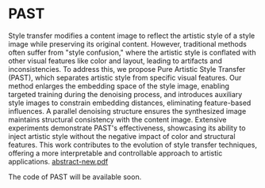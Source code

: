 # PAST
Style transfer modifies a content image to reflect the artistic style of a style image while preserving its original content. However, traditional methods often suffer from "style confusion," where the artistic style is conflated with other visual features like color and layout, leading to artifacts and inconsistencies. To address this, we propose Pure Artistic Style Transfer (PAST), which separates artistic style from specific visual features. Our method enlarges the embedding space of the style image, enabling targeted training during the denoising process, and introduces auxiliary style images to constrain embedding distances, eliminating feature-based influences. A parallel denoising structure ensures the synthesized image maintains structural consistency with the content image. Extensive experiments demonstrate PAST's effectiveness, showcasing its ability to inject artistic style without the negative impact of color and structural features. This work contributes to the evolution of style transfer techniques, offering a more interpretable and controllable approach to artistic applications.
[abstract-new.pdf](https://github.com/user-attachments/files/17879098/abstract-new.pdf)

The code of PAST will be available soon.
